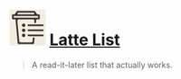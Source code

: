 # ![](./public/favicon.svg) [Latte List](https://lattelist.app)
> A read-it-later list that actually works.
